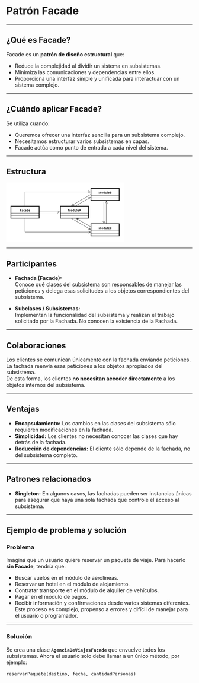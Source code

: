 # Patrón Facade

---

## ¿Qué es Facade?

Facade es un **patrón de diseño estructural** que:

- Reduce la complejidad al dividir un sistema en subsistemas.
- Minimiza las comunicaciones y dependencias entre ellos.
- Proporciona una interfaz simple y unificada para interactuar con un sistema complejo.

---

## ¿Cuándo aplicar Facade?

Se utiliza cuando:

- Queremos ofrecer una interfaz sencilla para un subsistema complejo.
- Necesitamos estructurar varios subsistemas en capas.
- Facade actúa como punto de entrada a cada nivel del sistema.

---

## Estructura

![Diagrama UML Facade](./descarga.png)

---

## Participantes

- **Fachada (Facade):**  
  Conoce qué clases del subsistema son responsables de manejar las peticiones y delega esas solicitudes a los objetos correspondientes del subsistema.

- **Subclases / Subsistemas:**  
  Implementan la funcionalidad del subsistema y realizan el trabajo solicitado por la Fachada. No conocen la existencia de la Fachada.

---

## Colaboraciones

Los clientes se comunican únicamente con la fachada enviando peticiones. La fachada reenvía esas peticiones a los objetos apropiados del subsistema.  
De esta forma, los clientes **no necesitan acceder directamente** a los objetos internos del subsistema.

---

## Ventajas

- **Encapsulamiento:** Los cambios en las clases del subsistema sólo requieren modificaciones en la fachada.
- **Simplicidad:** Los clientes no necesitan conocer las clases que hay detrás de la fachada.
- **Reducción de dependencias:** El cliente sólo depende de la fachada, no del subsistema completo.

---

## Patrones relacionados

- **Singleton:** En algunos casos, las fachadas pueden ser instancias únicas para asegurar que haya una sola fachada que controle el acceso al subsistema.

---

## Ejemplo de problema y solución

### Problema

Imaginá que un usuario quiere reservar un paquete de viaje. Para hacerlo **sin Facade**, tendría que:

- Buscar vuelos en el módulo de aerolíneas.
- Reservar un hotel en el módulo de alojamiento.
- Contratar transporte en el módulo de alquiler de vehículos.
- Pagar en el módulo de pagos.
- Recibir información y confirmaciones desde varios sistemas diferentes.  
  Este proceso es complejo, propenso a errores y difícil de manejar para el usuario o programador.

---

### Solución

Se crea una clase **`AgenciaDeViajesFacade`** que envuelve todos los subsistemas. Ahora el usuario solo debe llamar a un único método, por ejemplo:

```plaintext
reservarPaquete(destino, fecha, cantidadPersonas)
```
